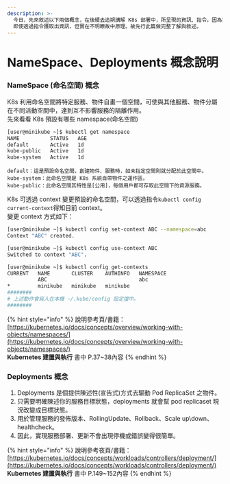 ```yaml
---
description: >-
  今日，先來敘述以下兩個概念，在後續去追朔講解 K8s 部署中，所呈現的資訊、指令。因為我自己研讀時，發現對以下兩個概念，不是很熟 Q.Q... 
  即使透過指令獲取出資訊，但實在不明瞭故中原理。故先行此篇做完整了解與敘述。
---
```


# NameSpace、Deployments 概念說明

### NameSpace \(命名空間\) 概念

K8s 利用命名空間將特定服務、物件自畫一個空間，可使與其他服務、物件分屬在不同活動空間中，達到互不影響服務的隔離作用。  
先來看看 K8s 預設有哪些 namespace\(命名空間\)

```bash
[user@minikube ~]$ kubectl get namespace
NAME          STATUS   AGE
default       Active   1d
kube-public   Active   1d
kube-system   Active   1d
```

```text
default：這是預設命名空間，創建物件、服務時，如未指定空間則就分配於此空間中。
kube-system：此命名空間是 K8s 系統自帶物件之運作區。
kube-public：此命名空間其特性是[公用]，每個用戶都可存取此空間下的資源服務。
```

K8s 可透過 context 變更預設的命名空間，可以透過指令`kubectl config current-context`得知目前 context。  
變更 context 方式如下：

```bash
[user@minikube ~]$ kubectl config set-context ABC --namespace=abc
Context "ABC" created.

[user@minikube ~]$ kubectl config use-context ABC
Switched to context "ABC".

[user@minikube ~]$ kubectl config get-contexts
CURRENT   NAME       CLUSTER    AUTHINFO   NAMESPACE
          ABC                              abc
*         minikube   minikube   minikube
########
# 上述動作會寫入在本機 ~/.kube/config 設定擋中。 
########
```

{% hint style="info" %}
說明參考頁/書籍：  
[https://kubernetes.io/docs/concepts/overview/working-with-objects/namespaces/](https://kubernetes.io/docs/concepts/overview/working-with-objects/namespaces/)  
**Kubernetes 建置與執行** 書中 P.37~38內容
{% endhint %}

### Deployments 概念

1. Deployments 是個提供陳述性\(宣告式\)方式去驅動 Pod  ReplicaSet 之物件。
2. 只需要明確陳述你的服務目標狀態，deployments 就會幫 pod  replicaset 現況改變成目標狀態。
3. 用於管理服務的發佈版本、RollingUpdate、Rollback、Scale up\down、healthcheck。
4. 因此，實現服務部署、更新不會出現停機或錯誤變得很簡單。

{% hint style="info" %}
說明參考夜頁/書籍：  
[https://kubernetes.io/docs/concepts/workloads/controllers/deployment/](https://kubernetes.io/docs/concepts/workloads/controllers/deployment/)  
**Kubernetes 建置與執行** 書中 P.149~152內容
{% endhint %}



